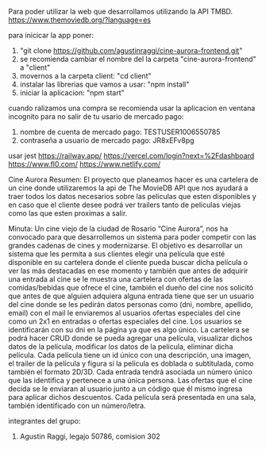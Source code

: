 Para poder utilizar la web que desarrollamos utilizando la API TMBD.
https://www.themoviedb.org/?language=es

para inicicar la app poner: 
1) "git clone https://github.com/agustinraggi/cine-aurora-frontend.git"
2) se recomienda cambiar el nombre del la carpeta "cine-aurora-frontend" a "client"
3) movernos a la carpeta client: "cd client" 
4) instalar las librerias que vamos a usar: "npm install"
5) iniciar la aplicacion: "npm start" 

cuando ralizamos una compra se recomienda usar la aplicacion en ventana incognito para no salir de tu usario de mercado pago:
1) nombre de cuenta de mercado pago: TESTUSER1006550785
2) contraseña a usuario de mercado pago: JR8xEFv8pg




usar jest 
https://railway.app/
https://vercel.com/login?next=%2Fdashboard
https://www.fl0.com/
https://www.netlify.com/

Cine Aurora
Resumen:
El proyecto que planeamos hacer es una cartelera de un cine donde utilizaremos la api de The MovieDB API que nos ayudará a traer todos los datos necesarios sobre las peliculas que esten disponibles y en caso que el cliente desee podrá ver trailers tanto de peliculas viejas como las que esten proximas a salir.

Minuta:
Un cine viejo  de la ciudad de Rosario “Cine Aurora”,  nos ha convocado para que desarrollemos un sistema para poder competir con las grandes cadenas de cines y modernizarse. 
El objetivo es desarrollar un sistema que les permita a sus clientes elegir una película que esté disponible en su cartelera donde el cliente pueda buscar dicha película o ver las más destacadas en ese momento y también que antes de adquirir una entrada al cine se le muestra una cartelera con ofertas de las comidas/bebidas que ofrece el cine, también el dueño del cine nos solicitó que antes de que alguien adquiera alguna entrada tiene que ser un usuario del cine donde se les pedirán datos personas como (dni, nombre, apellido, email) con el mail le enviaremos al usuarios ofertas especiales del cine como un 2x1 en entradas o ofertas especiales del cine.
Los usuarios se identificarán con su dni en la página ya que es algo único.
La cartelera se podrá hacer CRUD donde se pueda agregar una película, visualizar dichos datos de la película, modificar los datos de la película, eliminar dicha película.
Cada película tiene un id único con una descripción, una imagen, el trailer de la película y figura si la película es doblada o subtitulada, como también el formato 2D/3D.
Cada entrada tendrá asociada un número único que las identifica y pertenece a una única persona.
Las ofertas que el cine decida se le enviaran al usuario junto a un código que él mismo ingresa para aplicar dichos descuentos.
Cada película será presentada en una sala, también identificado con un número/letra.

integrantes del grupo:
1) Agustin Raggi, legajo 50786, comision 302
